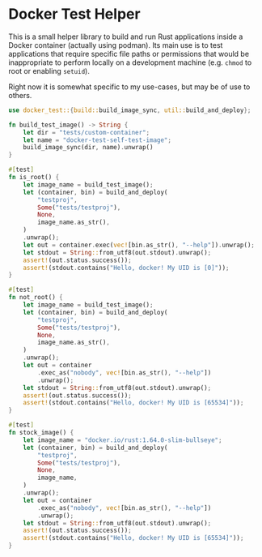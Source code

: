 # Docker Test Helper

This is a small helper library to build and run Rust applications inside a
Docker container (actually using podman). Its main use is to test applications
that require specific file paths or permissions that would be inappropriate to
perform locally on a development machine (e.g. `chmod` to root or enabling
`setuid`).

Right now it is somewhat specific to my use-cases, but may be of use to others.

```rust
use docker_test::{build::build_image_sync, util::build_and_deploy};

fn build_test_image() -> String {
    let dir = "tests/custom-container";
    let name = "docker-test-self-test-image";
    build_image_sync(dir, name).unwrap()
}

#[test]
fn is_root() {
    let image_name = build_test_image();
    let (container, bin) = build_and_deploy(
        "testproj",
        Some("tests/testproj"),
        None,
        image_name.as_str(),
    )
    .unwrap();
    let out = container.exec(vec![bin.as_str(), "--help"]).unwrap();
    let stdout = String::from_utf8(out.stdout).unwrap();
    assert!(out.status.success());
    assert!(stdout.contains("Hello, docker! My UID is [0]"));
}

#[test]
fn not_root() {
    let image_name = build_test_image();
    let (container, bin) = build_and_deploy(
        "testproj",
        Some("tests/testproj"),
        None,
        image_name.as_str(),
    )
    .unwrap();
    let out = container
        .exec_as("nobody", vec![bin.as_str(), "--help"])
        .unwrap();
    let stdout = String::from_utf8(out.stdout).unwrap();
    assert!(out.status.success());
    assert!(stdout.contains("Hello, docker! My UID is [65534]"));
}

#[test]
fn stock_image() {
    let image_name = "docker.io/rust:1.64.0-slim-bullseye";
    let (container, bin) = build_and_deploy(
        "testproj",
        Some("tests/testproj"),
        None,
        image_name,
    )
    .unwrap();
    let out = container
        .exec_as("nobody", vec![bin.as_str(), "--help"])
        .unwrap();
    let stdout = String::from_utf8(out.stdout).unwrap();
    assert!(out.status.success());
    assert!(stdout.contains("Hello, docker! My UID is [65534]"));
}
```
